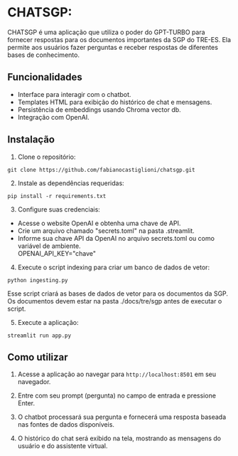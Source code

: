 # CHATSGP: 

CHATSGP é uma aplicação que utiliza o poder do GPT-TURBO para fornecer respostas para os documentos importantes da SGP do TRE-ES. Ela permite aos usuários fazer perguntas e receber respostas de diferentes bases de conhecimento.

## Funcionalidades

- Interface para interagir com o chatbot.
- Templates HTML para exibição do histórico de chat e mensagens.
- Persistência de embeddings usando Chroma vector db.
- Integração com OpenAI.

## Instalação

1. Clone o repositório:

```
git clone https://github.com/fabianocastiglioni/chatsgp.git
```

2. Instale as dependências requeridas:

```
pip install -r requirements.txt
```

3. Configure suas credenciais:

- Acesse o website OpenAI e obtenha uma chave de API.
- Crie um arquivo chamado "secrets.toml" na pasta .streamlit.
- Informe sua chave API da OpenAI no arquivo secrets.toml ou como variável de ambiente.      
  OPENAI_API_KEY="chave"

4. Execute o script indexing para criar um banco de dados de vetor:

```
python ingesting.py
```

Esse script criará as bases de dados de vetor para os documentos da SGP. 
Os documentos devem estar na pasta ./docs/tre/sgp antes de executar o script.

5. Execute a aplicação:

```
streamlit run app.py
```

## Como utilizar

1. Acesse a aplicação ao navegar para `http://localhost:8501` em seu navegador.

2. Entre com seu prompt (pergunta) no campo de entrada e pressione Enter.

3. O chatbot processará sua pergunta e fornecerá uma resposta baseada nas fontes de dados disponíveis.

4. O histórico do chat será exibido na tela, mostrando as mensagens do usuário e do assistente virtual.

